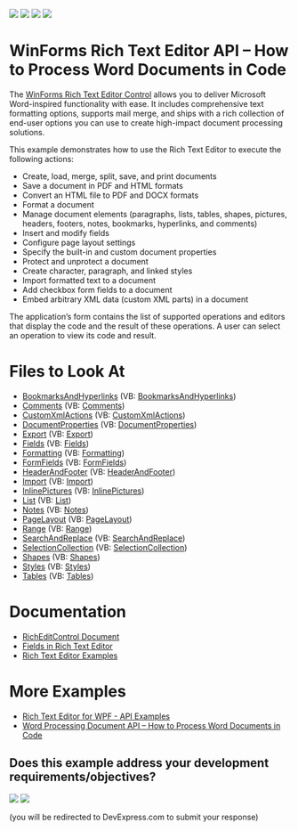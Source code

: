 <!-- default badges list -->
![](https://img.shields.io/endpoint?url=https://codecentral.devexpress.com/api/v1/VersionRange/128612208/22.2.2%2B)
[![](https://img.shields.io/badge/Open_in_DevExpress_Support_Center-FF7200?style=flat-square&logo=DevExpress&logoColor=white)](https://supportcenter.devexpress.com/ticket/details/E5219)
[![](https://img.shields.io/badge/📖_How_to_use_DevExpress_Examples-e9f6fc?style=flat-square)](https://docs.devexpress.com/GeneralInformation/403183)
[![](https://img.shields.io/badge/💬_Leave_Feedback-feecdd?style=flat-square)](#does-this-example-address-your-development-requirementsobjectives)
<!-- default badges end -->
# WinForms Rich Text Editor API – How to Process Word Documents in Code

The [WinForms Rich Text Editor Control](https://www.devexpress.com/products/net/controls/winforms/rich_editor/) allows you to deliver Microsoft Word-inspired functionality with ease. It includes comprehensive text formatting options, supports mail merge, and ships with a rich collection of end-user options you can use to create high-impact document processing solutions.

This example demonstrates how to use the Rich Text Editor to execute the following actions:

- Create, load, merge, split, save, and print documents
- Save a document in PDF and HTML formats
- Convert an HTML file to PDF and DOCX formats
- Format a document
- Manage document elements (paragraphs, lists, tables, shapes, pictures, headers, footers, notes, bookmarks, hyperlinks, and comments)
- Insert and modify fields
- Configure page layout settings
- Specify the built-in and custom document properties
- Protect and unprotect a document
- Create character, paragraph, and linked styles
- Import formatted text to a document
- Add checkbox form fields to a document
- Embed arbitrary XML data (custom XML parts) in a document

The application’s form contains the list of supported operations and editors that display the code and the result of these operations. A user can select an operation to view its code and result.

# Files to Look At

* [BookmarksAndHyperlinks](./CS/RichEditAPISample/CodeExamples/BookmarksAndHyperlinks.cs) (VB: [BookmarksAndHyperlinks](./VB/RichEditAPISample/CodeExamples/BookmarksAndHyperlinks.vb))
* [Comments](./CS/RichEditAPISample/CodeExamples/Comments.cs) (VB: [Comments](./VB/RichEditAPISample/CodeExamples/Comments.vb))
* [CustomXmlActions](./CS/RichEditAPISample/CodeExamples/CustomXmlActions.cs) (VB: [CustomXmlActions](./VB/RichEditAPISample/CodeExamples/CustomXmlActions.vb))
* [DocumentProperties](./CS/RichEditAPISample/CodeExamples/DocumentProperties.cs) (VB: [DocumentProperties](./VB/RichEditAPISample/CodeExamples/DocumentProperties.vb))
* [Export](./CS/RichEditAPISample/CodeExamples/Export.cs) (VB: [Export](./VB/RichEditAPISample/CodeExamples/Export.vb))
* [Fields](./CS/RichEditAPISample/CodeExamples/Field.cs) (VB: [Fields](./VB/RichEditAPISample/CodeExamples/Field.vb))
* [Formatting](./CS/RichEditAPISample/CodeExamples/Formatting.cs) (VB: [Formatting](./VB/RichEditAPISample/CodeExamples/Formatting.vb))
* [FormFields](./CS/RichEditAPISample/CodeExamples/FormFields.cs) (VB: [FormFields](./VB/RichEditAPISample/CodeExamples/FormFields.vb))
* [HeaderAndFooter](./CS/RichEditAPISample/CodeExamples/HeaderAndFooter.cs) (VB: [HeaderAndFooter](./VB/RichEditAPISample/CodeExamples/HeaderAndFooter.vb))
* [Import](./CS/RichEditAPISample/CodeExamples/Import.cs) (VB: [Import](./VB/RichEditAPISample/CodeExamples/Import.vb))
* [InlinePictures](./CS/RichEditAPISample/CodeExamples/InlinePictures.cs) (VB: [InlinePictures](./VB/RichEditAPISample/CodeExamples/InlinePictures.vb))
* [List](./CS/RichEditAPISample/CodeExamples/List.cs) (VB: [List](./VB/RichEditAPISample/CodeExamples/List.vb))
* [Notes](./CS/RichEditAPISample/CodeExamples/Notes.cs) (VB: [Notes](./VB/RichEditAPISample/CodeExamples/Notes.vb))
* [PageLayout](./CS/RichEditAPISample/CodeExamples/PageLayout.cs) (VB: [PageLayout](./VB/RichEditAPISample/CodeExamples/PageLayout.vb))
* [Range](./CS/RichEditAPISample/CodeExamples/Range.cs) (VB: [Range](./VB/RichEditAPISample/CodeExamples/Range.vb))
* [SearchAndReplace](./CS/RichEditAPISample/CodeExamples/SearchAndReplace.cs) (VB: [SearchAndReplace](./VB/RichEditAPISample/CodeExamples/SearchAndReplace.vb))
* [SelectionCollection](./CS/RichEditAPISample/CodeExamples/SelectionCollection.cs) (VB: [SelectionCollection](./VB/RichEditAPISample/CodeExamples/SelectionCollection.vb))
* [Shapes](./CS/RichEditAPISample/CodeExamples/Shapes.cs) (VB: [Shapes](./VB/RichEditAPISample/CodeExamples/Shapes.vb))
* [Styles](./CS/RichEditAPISample/CodeExamples/Styles.cs) (VB: [Styles](./VB/RichEditAPISample/CodeExamples/Styles.vb))
* [Tables](./CS/RichEditAPISample/CodeExamples/Table.cs) (VB: [Tables](./VB/RichEditAPISample/CodeExamples/Table.vb))

# Documentation

* [RichEditControl Document](https://docs.devexpress.com/WindowsForms/6262/controls-and-libraries/rich-text-editor/rich-edit-control-document)
* [Fields in Rich Text Editor](https://docs.devexpress.com/WindowsForms/11166/controls-and-libraries/rich-text-editor/fields)
* [Rich Text Editor Examples](https://docs.devexpress.com/WindowsForms/5806/controls-and-libraries/rich-text-editor/examples)

# More Examples

* [Rich Text Editor for WPF - API Examples](https://github.com/DevExpress-Examples/wpf-richedit-document-api)
* [Word Processing Document API – How to Process Word Documents in Code](https://github.com/DevExpress-Examples/word-document-api-examples)
<!-- feedback -->
## Does this example address your development requirements/objectives?

[<img src="https://www.devexpress.com/support/examples/i/yes-button.svg"/>](https://www.devexpress.com/support/examples/survey.xml?utm_source=github&utm_campaign=winforms-richedit-document-api&~~~was_helpful=yes) [<img src="https://www.devexpress.com/support/examples/i/no-button.svg"/>](https://www.devexpress.com/support/examples/survey.xml?utm_source=github&utm_campaign=winforms-richedit-document-api&~~~was_helpful=no)

(you will be redirected to DevExpress.com to submit your response)
<!-- feedback end -->
